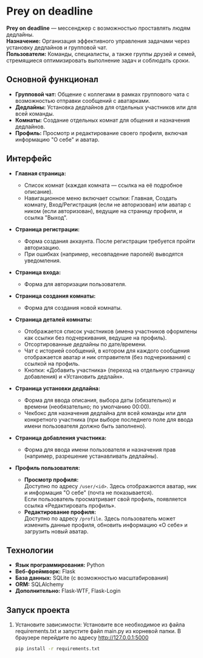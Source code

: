 # Prey on deadline

**Prey on deadline** — мессенджер с возможностью проставлять людям дедлайны.  
**Назначение:** Организация эффективного управления задачами через установку дедлайнов и групповой чат.  
**Пользователи:** Команды, специалисты, а также группы друзей и семей, стремящиеся оптимизировать выполнение задач и соблюдать сроки.

## Основной функционал

- **Групповой чат:** Общение с коллегами в рамках группового чата с возможностью отправки сообщений с аватарками.
- **Дедлайны:** Установка дедлайнов для отдельных участников или для всей команды.
- **Комнаты:** Создание отдельных комнат для общения и назначения дедлайнов.
- **Профиль:** Просмотр и редактирование своего профиля, включая информацию "О себе" и аватар.

## Интерфейс

- **Главная страница:**  
  - Список комнат (каждая комната — ссылка на её подробное описание).  
  - Навигационное меню включает ссылки: Главная, Создать комнату, Вход/Регистрация (если не авторизован) или аватар с ником (если авторизован), ведущие на страницу профиля, и ссылка "Выход".

- **Страница регистрации:**  
  - Форма создания аккаунта. После регистрации требуется пройти авторизацию.  
  - При ошибках (например, несовпадение паролей) выводятся уведомления.

- **Страница входа:**  
  - Форма для авторизации пользователя.

- **Страница создания комнаты:**  
  - Форма для создания новой комнаты.

- **Страница деталей комнаты:**  
  - Отображается список участников (имена участников оформлены как ссылки без подчеркивания, ведущие на профиль).
  - Отсортированные дедлайны по дате/времени.
  - Чат с историей сообщений, в котором для каждого сообщения отображается аватар и ник отправителя (без подчеркивания) с ссылкой на профиль.
  - Кнопки: «Добавить участника» (переход на отдельную страницу добавления) и «Установить дедлайн».

- **Страница установки дедлайна:**  
  - Форма для ввода описания, выбора даты (обязательно) и времени (необязательно; по умолчанию 00:00).
  - Чекбокс для назначения дедлайна для всей команды или для конкретного участника (при выборе последнего поле для ввода имени пользователя должно быть заполнено).

- **Страница добавления участника:**  
  - Форма для ввода имени пользователя и назначения прав (например, разрешение устанавливать дедлайны).

- **Профиль пользователя:**  
  - **Просмотр профиля:**  
    Доступно по адресу `/user/<id>`. Здесь отображаются аватар, ник и информация "О себе" (почта не показывается).  
    Если пользователь просматривает свой профиль, появляется ссылка «Редактировать профиль».
  - **Редактирование профиля:**  
    Доступно по адресу `/profile`. Здесь пользователь может изменить данные профиля, обновить информацию «О себе» и загрузить новый аватар.

## Технологии

- **Язык программирования:** Python  
- **Веб-фреймворк:** Flask  
- **База данных:** SQLite (с возможностью масштабирования)  
- **ORM:** SQLAlchemy  
- **Дополнительно:** Flask-WTF, Flask-Login

## Запуск проекта

1. Установите зависимости:
Установите все необходимое из файла requirements.txt и запустите файл main.py из корневой папки. В браузере перейдите по адресу http://127.0.0.1:5000
   ```bash
   pip install -r requirements.txt
   ```
